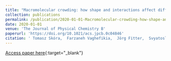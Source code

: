 ```yaml
---
title: "Macromolecular crowding: how shape and interactions affect diffusion"
collection: publications
permalink: /publication/2020-01-01-Macromolecular-crowding-how-shape-and-interactions-affect-diffusion
date: 2020-01-01
venue: 'The Journal of Physical Chemistry B'
paperurl: 'https://doi.org/10.1021/acs.jpcb.0c04846'
citation: ' Tomasz Skóra,  Farzaneh Vaghefikia,  Jörg Fitter,  Svyatoslav Kondrat, &quot;Macromolecular crowding: how shape and interactions affect diffusion.&quot; The Journal of Physical Chemistry B, 2020.'
---
```

[Access paper here](https://doi.org/10.1021/acs.jpcb.0c04846){:target="_blank"}
